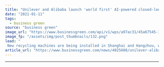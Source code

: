 ```yaml
---
title: "Unilever and Alibaba launch 'world first' AI-powered closed-loop recycling system"
date: "2021-01-11"
tags: 
  - business green
source: "business green"
image_url: "https://www.businessgreen.com/api/v1/wps/a97ac31/45a67545-1031-4faa-9517-00ff1d061507/5/Consumer-is-throwing-bottle-into-AI-recycle-machine-185x114.png"
image_fp: "/assets/img/post_thumbnails/132.png"
lead: "
 New recycling machines are being installed in Shanghai and Hangzhou, with an eye on rolling them out right across China in the future ..."
article_url: "https://www.businessgreen.com/news/4025608/unilever-alibaba-launch-world-ai-powered-closed-loop-recycling"
---
```


---
